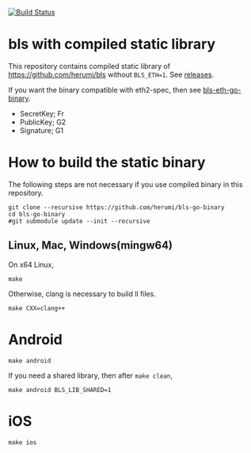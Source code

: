 [![Build Status](https://github.com/herumi/bls-go-binary/actions/workflows/main.yml/badge.svg)](https://github.com/herumi/bls-go-binary/actions/workflows/main.yml)

# bls with compiled static library

This repository contains compiled static library of https://github.com/herumi/bls without `BLS_ETH=1`.
See [releases](https://github.com/herumi/bls-go-binary/releases/).

If you want the binary compatible with eth2-spec, then see [bls-eth-go-binary](https://github.com/herumi/bls-eth-go-binary).

* SecretKey; Fr
* PublicKey; G2
* Signature; G1

# How to build the static binary
The following steps are not necessary if you use compiled binary in this repository.

```
git clone --recursive https://github.com/herumi/bls-go-binary
cd bls-go-binary
#git submodule update --init --recursive
```

## Linux, Mac, Windows(mingw64)
On x64 Linux,
```
make
```

Otherwise, clang is necessary to build ll files.
```
make CXX=clang++
```

# Android
```
make android
```

If you need a shared library, then after `make clean`,

```
make android BLS_LIB_SHARED=1
```

# iOS
```
make ios
```


